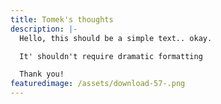 ```yaml
---
title: Tomek's thoughts
description: |-
  Hello, this should be a simple text.. okay.

  It' shouldn't require dramatic formatting

  Thank you!
featuredimage: /assets/download-57-.png
---
```


